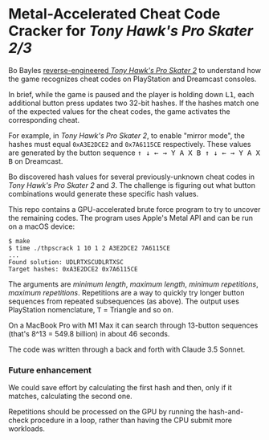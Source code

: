 # Metal-Accelerated Cheat Code Cracker for *Tony Hawk's Pro Skater 2/3*

Bo Bayles [reverse-engineered *Tony Hawk's Pro Skater 2*][bbayles] to understand how the game recognizes cheat codes on PlayStation and Dreamcast consoles.

[bbayles]: https://32bits.substack.com/p/under-the-microscope-tony-hawks-pro

In brief, while the game is paused and the player is holding down <kbd>L1</kbd>, each additional button press updates two 32-bit hashes. If the hashes match one of the expected values for the cheat codes, the game activates the corresponding cheat.

For example, in *Tony Hawk's Pro Skater 2*, to enable "mirror mode", the hashes must equal `0xA3E2DCE2` and `0x7A6115CE` respectively. These values are generated by the button sequence <kbd>↑ ↓ ← → Y A X B ↑ ↓ ← → Y A X B</kbd> on Dreamcast.

Bo discovered hash values for several previously-unknown cheat codes in *Tony Hawk's Pro Skater 2* and *3*. The challenge is figuring out what button combinations would generate these specific hash values.

This repo contains a GPU-accelerated brute force program to try to uncover the remaining codes. The program uses Apple's Metal API and can be run on a macOS device:

    $ make
    $ time ./thpscrack 1 10 1 2 A3E2DCE2 7A6115CE
    ...
    Found solution: UDLRTXSCUDLRTXSC
    Target hashes: 0xA3E2DCE2 0x7A6115CE

The arguments are *minimum length*, *maximum length*, *minimum repetitions*, *maximum repetitions*. Repetitions are a way to quickly try longer button sequences from repeated subsequences (as above). The output uses PlayStation nomenclature, <kbd>T</kbd> = Triangle and so on.

On a MacBook Pro with M1 Max it can search through 13-button sequences (that's 8^13 = 549.8  billion) in about 46 seconds.

The code was written through a back and forth with Claude 3.5 Sonnet.


### Future enhancement

We could save effort by calculating the first hash and then, only if it matches, calculating the second one.

Repetitions should be processed on the GPU by running the hash-and-check procedure in a loop, rather than having the CPU submit more workloads.
